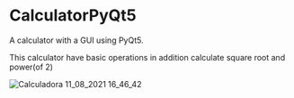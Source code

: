 # CalculatorPyQt5

A calculator with a GUI using PyQt5.

This calculator have basic operations in addition calculate square root and power(of 2)

![Calculadora 11_08_2021 16_46_42](https://user-images.githubusercontent.com/79917420/129093403-49c60c57-3d13-4103-b107-e1e7538374c3.png)

